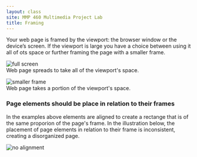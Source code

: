 ```yaml
---
layout: class
site: MMP 460 Multimedia Project Lab
title: Framing
---
```


Your web page is framed by the viewport: the browser window or the device’s screen. If the viewport is large you have a choice between using it all of ots space or further framing the page with a smaller frame.

![full screen]({{site.url}}/mmp460/assets/full-screen.gif)<br>
Web page spreads to take all of the viewport's space.

![smaller frame]({{site.url}}/mmp460/assets/small-frame.gif)<br>
Web page takes a portion of the viewport's space.



### Page elements should be place in relation to their frames

In the examples above elements are aligned to create a rectange that is of the same proporion of the page's frame. In the illustration below, the placement of page elements in relation to their frame is inconsistent, creating a disorganized page.

![no alignment]({{site.url}}/mmp460/assets/no-alignment.gif)
